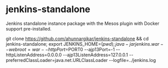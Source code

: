 jenkins-standalone
==================

Jenkins standalone instance package with the Mesos plugin with Docker support pre-installed.

git clone https://github.com/ahunnargikar/jenkins-standalone && cd jenkins-standalone;
export JENKINS_HOME=$(pwd);
java -jar jenkins.war --webroot=war --httpPort=$PORT0 --ajp13Port=-1 --httpListenAddress=0.0.0.0 --ajp13ListenAddress=127.0.0.1 --preferredClassLoader=java.net.URLClassLoader --logfile=../jenkins.log